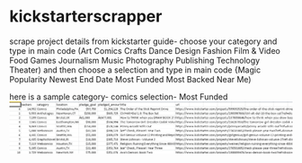 # kickstarterscrapper
scrape project details from kickstarter
guide-
choose your category and type in main code
  (Art
  Comics
  Crafts
  Dance
  Design
  Fashion
  Film & Video
  Food
  Games
  Journalism
  Music
  Photography
  Publishing
  Technology
  Theater)
and then choose a selection and type in main code
  {Magic
  Popularity
  Newest
  End Date
  Most Funded
  Most Backed
  Near Me)
  
  here is a sample 
  category- comics
  selection- Most Funded
  ![alt text](kickstarter.png)

